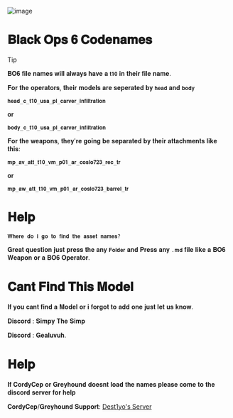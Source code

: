 
![image](https://github.com/user-attachments/assets/01d60042-a485-4c36-b99b-03d21ea042a2)











# 𝐁𝐥𝐚𝐜𝐤 𝐎𝐩𝐬 𝟔 𝐂𝐨𝐝𝐞𝐧𝐚𝐦𝐞𝐬 
 
> [!TIP]
> 
>𝐁𝐎𝟔 𝐟𝐢𝐥𝐞 𝐧𝐚𝐦𝐞𝐬 𝐰𝐢𝐥𝐥 𝐚𝐥𝐰𝐚𝐲𝐬 𝐡𝐚𝐯𝐞 𝐚 `𝐭𝟏𝟎` 𝐢𝐧 𝐭𝐡𝐞𝐢𝐫 𝐟𝐢𝐥𝐞 𝐧𝐚𝐦𝐞.
>
> 
> 𝐅𝐨𝐫 𝐭𝐡𝐞 𝐨𝐩𝐞𝐫𝐚𝐭𝐨𝐫𝐬, 𝐭𝐡𝐞𝐢𝐫 𝐦𝐨𝐝𝐞𝐥𝐬 𝐚𝐫𝐞 𝐬𝐞𝐩𝐞𝐫𝐚𝐭𝐞𝐝 𝐛𝐲 `𝐡𝐞𝐚𝐝` 𝐚𝐧𝐝 `𝐛𝐨𝐝𝐲`
>
> 
> `𝐡𝐞𝐚𝐝_𝐜_𝐭𝟏𝟎_𝐮𝐬𝐚_𝐩𝐥_𝐜𝐚𝐫𝐯𝐞𝐫_𝐢𝐧𝐟𝐢𝐥𝐭𝐫𝐚𝐭𝐢𝐨𝐧`
> 
> 𝐨𝐫
> 
>`𝐛𝐨𝐝𝐲_𝐜_𝐭𝟏𝟎_𝐮𝐬𝐚_𝐩𝐥_𝐜𝐚𝐫𝐯𝐞𝐫_𝐢𝐧𝐟𝐢𝐥𝐭𝐫𝐚𝐭𝐢𝐨𝐧`
>
>
> 𝐅𝐨𝐫 𝐭𝐡𝐞 𝐰𝐞𝐚𝐩𝐨𝐧𝐬, 𝐭𝐡𝐞𝐲'𝐫𝐞 𝐠𝐨𝐢𝐧𝐠 𝐛𝐞 𝐬𝐞𝐩𝐚𝐫𝐚𝐭𝐞𝐝 𝐛𝐲 𝐭𝐡𝐞𝐢𝐫 𝐚𝐭𝐭𝐚𝐜𝐡𝐦𝐞𝐧𝐭𝐬 𝐥𝐢𝐤𝐞 𝐭𝐡𝐢𝐬:
>
> `𝐦𝐩_𝐚𝐯_𝐚𝐭𝐭_𝐭𝟏𝟎_𝐯𝐦_𝐩𝟎𝟏_𝐚𝐫_𝐜𝐨𝐬𝐥𝐨𝟕𝟐𝟑_𝐫𝐞𝐜_𝐭𝐫`
> 
>  𝐨𝐫
> 
> `𝐦𝐩_𝐚𝐰_𝐚𝐭𝐭_𝐭𝟏𝟎_𝐯𝐦_𝐩𝟎𝟏_𝐚𝐫_𝐜𝐨𝐬𝐥𝐨𝟕𝟐𝟑_𝐛𝐚𝐫𝐫𝐞𝐥_𝐭𝐫`
>
> 

# 𝐇𝐞𝐥𝐩
`𝐖𝐡𝐞𝐫𝐞 𝐝𝐨 𝐢 𝐠𝐨 𝐭𝐨 𝐟𝐢𝐧𝐝 𝐭𝐡𝐞 𝐚𝐬𝐬𝐞𝐭 𝐧𝐚𝐦𝐞𝐬?`

𝐆𝐫𝐞𝐚𝐭 𝐪𝐮𝐞𝐬𝐭𝐢𝐨𝐧 𝐣𝐮𝐬𝐭 𝐩𝐫𝐞𝐬𝐬 𝐭𝐡𝐞 𝐚𝐧𝐲 `𝐅𝐨𝐥𝐝𝐞𝐫` 𝐚𝐧𝐝 𝐏𝐫𝐞𝐬𝐬 𝐚𝐧𝐲 `.𝐦𝐝` 𝐟𝐢𝐥𝐞 𝐥𝐢𝐤𝐞 𝐚 𝐁𝐎𝟔 𝐖𝐞𝐚𝐩𝐨𝐧 𝐨𝐫 𝐚 𝐁𝐎𝟔 𝐎𝐩𝐞𝐫𝐚𝐭𝐨𝐫.

# 𝐂𝐚𝐧𝐭 𝐅𝐢𝐧𝐝 𝐓𝐡𝐢𝐬 𝐌𝐨𝐝𝐞𝐥
 𝐈𝐟 𝐲𝐨𝐮 𝐜𝐚𝐧𝐭 𝐟𝐢𝐧𝐝 𝐚 𝐌𝐨𝐝𝐞𝐥 𝐨𝐫 𝐢 𝐟𝐨𝐫𝐠𝐨𝐭 𝐭𝐨 𝐚𝐝𝐝 𝐨𝐧𝐞 𝐣𝐮𝐬𝐭 𝐥𝐞𝐭 𝐮𝐬 𝐤𝐧𝐨𝐰.  
 
 𝐃𝐢𝐬𝐜𝐨𝐫𝐝 : 𝐒𝐢𝐦𝐩𝐲 𝐓𝐡𝐞 𝐒𝐢𝐦𝐩 
 
 𝐃𝐢𝐬𝐜𝐨𝐫𝐝 : 𝐆𝐞𝐚𝐥𝐮𝐯𝐮𝐡.

# 𝐇𝐞𝐥𝐩
 𝐈𝐟 𝐂𝐨𝐫𝐝𝐲𝐂𝐞𝐩 𝐨𝐫 𝐆𝐫𝐞𝐲𝐡𝐨𝐮𝐧𝐝 𝐝𝐨𝐞𝐬𝐧𝐭 𝐥𝐨𝐚𝐝 𝐭𝐡𝐞 𝐧𝐚𝐦𝐞𝐬 𝐩𝐥𝐞𝐚𝐬𝐞 𝐜𝐨𝐦𝐞 𝐭𝐨 𝐭𝐡𝐞 𝐝𝐢𝐬𝐜𝐨𝐫𝐝 𝐬𝐞𝐫𝐯𝐞𝐫 𝐟𝐨𝐫 𝐡𝐞𝐥𝐩
 
 𝐂𝐨𝐫𝐝𝐲𝐂𝐞𝐩/𝐆𝐫𝐞𝐲𝐡𝐨𝐮𝐧𝐝 𝐒𝐮𝐩𝐩𝐨𝐫𝐭:
  [Dest1yo's Server](https://discord.gg/eY2Y5p2PEp)






